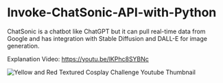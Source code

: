 # Invoke-ChatSonic-API-with-Python
ChatSonic is a chatbot like ChatGPT but it can pull real-time data from Google and has integration with Stable Diffusion and DALL-E for image generation. 

Explanation Video: https://youtu.be/lKPhc8SYBNc

![Yellow and Red Textured Cosplay Challenge Youtube Thumbnail](https://user-images.githubusercontent.com/49631017/210164348-1472a53a-8e9f-4b69-aee9-46f801cd658a.png)

